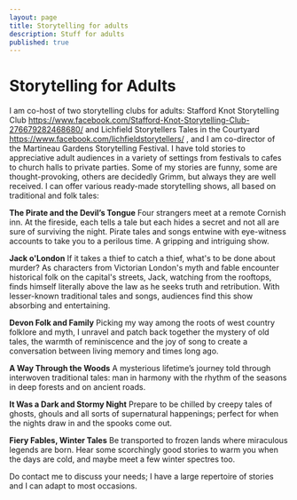 ```yaml
---
layout: page
title: Storytelling for adults
description: Stuff for adults
published: true
---
```





# Storytelling for Adults

I am co-host of two storytelling clubs for adults: Stafford Knot Storytelling Club https://www.facebook.com/Stafford-Knot-Storytelling-Club-276679282468680/ and Lichfield Storytellers Tales in the Courtyard https://www.facebook.com/lichfieldstorytellers/ , and I am co-director of the Martineau Gardens Storytelling Festival. I have told stories to appreciative adult audiences in a variety of settings from festivals to cafes to church halls to private parties. Some of my stories are funny, some are thought-provoking, others are decidedly Grimm, but always they are well received. I can offer various ready-made storytelling shows, all based on traditional and folk tales:

**The Pirate and the Devil’s Tongue**
Four strangers meet at a remote Cornish inn. At the fireside, each tells a tale but each hides a secret and not all are sure of surviving the night. Pirate tales and songs entwine with eye-witness accounts to take you to a perilous time. A gripping and intriguing show.

**Jack o'London**
If it takes a thief to catch a thief, what's to be done about murder? As characters from Victorian London's myth and fable encounter historical folk on the capital's streets, Jack, watching from the rooftops, finds himself literally above the law as he seeks truth and retribution. With lesser-known traditional tales and songs, audiences find this show absorbing and entertaining.

**Devon Folk and Family**
Picking my way among the roots of west country folklore and myth, I unravel and patch back together the mystery of old tales, the warmth of reminiscence and the joy of song to create a conversation between living memory and times long ago.  

**A Way Through the Woods**
A mysterious lifetime’s journey told through interwoven traditional tales: man in harmony with the rhythm of the seasons in deep forests and on ancient roads.

**It Was a Dark and Stormy Night**
Prepare to be chilled by creepy tales of ghosts, ghouls and all sorts of supernatural happenings; perfect for when the nights draw in and the spooks come out.

**Fiery Fables, Winter Tales**
Be transported to frozen lands where miraculous legends are born. Hear some scorchingly good stories to warm you when the days are cold, and maybe meet a few winter spectres too.

Do contact me to discuss your needs; I have a large repertoire of stories and I can adapt to most occasions.

